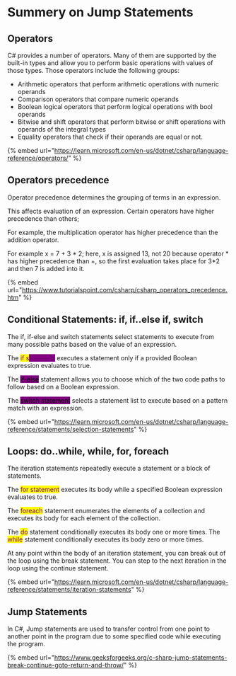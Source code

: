 # Summery on Jump Statements

## **Operators**

C# provides a number of operators. Many of them are supported by the built-in types and allow you to perform basic operations with values of those types. Those operators include the following groups:

* Arithmetic operators that perform arithmetic operations with numeric operands
* Comparison operators that compare numeric operands
* Boolean logical operators that perform logical operations with bool operands
* Bitwise and shift operators that perform bitwise or shift operations with operands of the integral types
* Equality operators that check if their operands are equal or not.

{% embed url="https://learn.microsoft.com/en-us/dotnet/csharp/language-reference/operators/" %}

## **Operators precedence**

Operator precedence determines the grouping of terms in an expression.&#x20;

This affects evaluation of an expression. Certain operators have higher precedence than others;&#x20;

For example, the multiplication operator has higher precedence than the addition operator.

For example x = 7 + 3 \* 2; here, x is assigned 13, not 20 because operator \* has higher precedence than +, so the first evaluation takes place for 3\*2 and then 7 is added into it.

{% embed url="https://www.tutorialspoint.com/csharp/csharp_operators_precedence.htm" %}

## **Conditional Statements: if, if..else if, switch**

The if, if-else and switch statements select statements to execute from many possible paths based on the value of an expression.&#x20;

The <mark style="color:purple;">if s</mark><mark style="color:purple;background-color:purple;">tatement</mark> executes a statement only if a provided Boolean expression evaluates to true.

The <mark style="background-color:purple;">if-else</mark> statement allows you to choose which of the two code paths to follow based on a Boolean expression.&#x20;

The <mark style="background-color:purple;">switch statement</mark> selects a statement list to execute based on a pattern match with an expression.

{% embed url="https://learn.microsoft.com/en-us/dotnet/csharp/language-reference/statements/selection-statements" %}

## **Loops: do..while, while, for, foreach**

The iteration statements repeatedly execute a statement or a block of statements.&#x20;

The <mark style="color:purple;">for statement</mark> executes its body while a specified Boolean expression evaluates to true.&#x20;

The <mark style="color:purple;">foreach</mark> statement enumerates the elements of a collection and executes its body for each element of the collection.&#x20;

The <mark style="color:purple;">do</mark> statement conditionally executes its body one or more times. The <mark style="color:purple;">while</mark> statement conditionally executes its body zero or more times.

At any point within the body of an iteration statement, you can break out of the loop using the break statement. You can step to the next iteration in the loop using the continue statement.

{% embed url="https://learn.microsoft.com/en-us/dotnet/csharp/language-reference/statements/iteration-statements" %}

## **Jump Statements**

In C#, Jump statements are used to transfer control from one point to another point in the program due to some specified code while executing the program.

{% embed url="https://www.geeksforgeeks.org/c-sharp-jump-statements-break-continue-goto-return-and-throw/" %}
